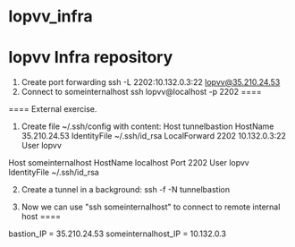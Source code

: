 # lopvv_infra
lopvv Infra repository
====
1. Create port forwarding
ssh -L 2202:10.132.0.3:22 lopvv@35.210.24.53
2. Connect to someinternalhost
ssh lopvv@localhost -p 2202
====

====
External exercise. 
1. Create file ~/.ssh/config with content:
Host tunnelbastion
  HostName 35.210.24.53
  IdentityFile ~/.ssh/id_rsa
  LocalForward 2202 10.132.0.3:22
  User lopvv

Host someinternalhost
  HostName localhost
  Port 2202
  User lopvv
  IdentityFile ~/.ssh/id_rsa

2. Create a tunnel in a background:
ssh -f -N tunnelbastion

3. Now we can use "ssh someinternalhost" to connect to remote internal host
====

bastion_IP = 35.210.24.53
someinternalhost_IP = 10.132.0.3
